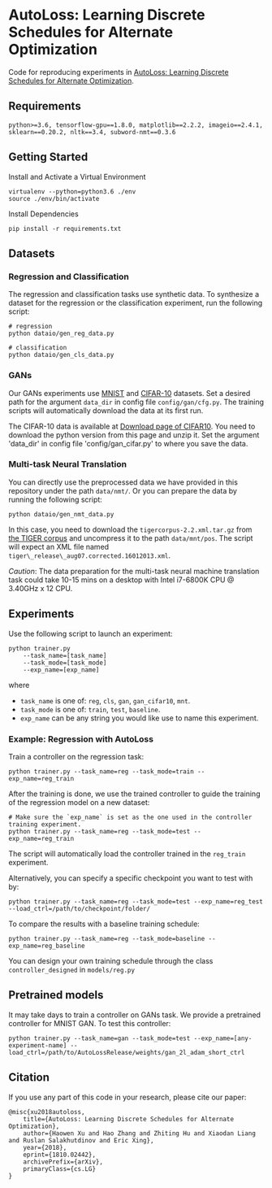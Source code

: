 AutoLoss: Learning Discrete Schedules for Alternate Optimization
======================
Code for reproducing experiments in [AutoLoss: Learning Discrete Schedules for Alternate Optimization](https://arxiv.org/abs/1810.02442).

## Requirements
```
python>=3.6, tensorflow-gpu==1.8.0, matplotlib==2.2.2, imageio==2.4.1, sklearn==0.20.2, nltk==3.4, subword-nmt==0.3.6
```

## Getting Started

Install and Activate a Virtual Environment
```
virtualenv --python=python3.6 ./env
source ./env/bin/activate
```
Install Dependencies
```
pip install -r requirements.txt
```

## Datasets
### Regression and Classification

The regression and classification tasks use synthetic data. To synthesize a dataset for the regression or the classification experiment, run the following script:

```
# regression
python dataio/gen_reg_data.py

# classification
python dataio/gen_cls_data.py
```

### GANs
Our GANs experiments use [MNIST](http://yann.lecun.com/exdb/mnist/) and [CIFAR-10](http://www.cs.toronto.edu/~kriz/cifar.html) datasets.
Set a desired path for the argument `data_dir` in config file `config/gan/cfg.py`. 
The training scripts will automatically download the data at its first run.


The CIFAR-10 data is available at [Download page of CIFAR10](http://www.cs.toronto.edu/~kriz/cifar.html).
You need to download the python version from this page and unzip it. Set the argument 'data\_dir' in config file 'config/gan_cifar.py' to where you save the data.

### Multi-task Neural Translation
You can directly use the preprocessed data we have provided in this repository under the path `data/nmt/`.
Or you can prepare the data by running the following script:
```
python dataio/gen_nmt_data.py
```
In this case, you need to download the `tigercorpus-2.2.xml.tar.gz` from [the TIGER corpus](http://www.ims.uni-stuttgart.de/forschung/ressourcen/korpora/tiger.en.html) and uncompress it to the path `data/mnt/pos`.
The script will expect an XML file named `tiger\_release\_aug07.corrected.16012013.xml`.

*Caution*: The data preparation for the multi-task neural machine translation task could take 10-15 mins on a desktop with Intel i7-6800K CPU @ 3.40GHz x 12 CPU. 


## Experiments
Use the following script to launch an experiment:

```
python trainer.py
    --task_name=[task_name] 
    --task_mode=[task_mode] 
    --exp_name=[exp_name]
```
where
- `task_name` is one of: `reg`, `cls`, `gan`, `gan_cifar10`, `mnt`.
- `task_mode` is one of: `train`, `test`, `baseline`.
- `exp_name` can be any string you would like use to name this experiment.

### Example: Regression with AutoLoss
Train a controller on the regression task:

```
python trainer.py --task_name=reg --task_mode=train --exp_name=reg_train
```

After the training is done, we use the trained controller to guide the training of the regression model on a new dataset:
```
# Make sure the `exp_name` is set as the one used in the controller training experiment. 
python trainer.py --task_name=reg --task_mode=test --exp_name=reg_train
```
The script will automatically load the controller trained in the `reg_train` experiment.

Alternatively, you can specify a specific checkpoint you want to test with by:
```
python trainer.py --task_name=reg --task_mode=test --exp_name=reg_test --load_ctrl=/path/to/checkpoint/folder/
```

To compare the results with a baseline training schedule:
```
python trainer.py --task_name=reg --task_mode=baseline --exp_name=reg_baseline
```
You can design your own training schedule through the class `controller_designed` in `models/reg.py`

## Pretrained models
It may take days to train a controller on GANs task. We provide a pretrained controller for MNIST GAN. To test this controller:
```
python trainer.py --task_name=gan --task_mode=test --exp_name=[any-experiment-name] --load_ctrl=/path/to/AutoLossRelease/weights/gan_2l_adam_short_ctrl
```

## Citation
If you use any part of this code in your research, please cite our paper:
```
@misc{xu2018autoloss,
    title={AutoLoss: Learning Discrete Schedules for Alternate Optimization},
    author={Haowen Xu and Hao Zhang and Zhiting Hu and Xiaodan Liang and Ruslan Salakhutdinov and Eric Xing},
    year={2018},
    eprint={1810.02442},
    archivePrefix={arXiv},
    primaryClass={cs.LG}
}
```

